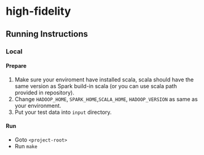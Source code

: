 # high-fidelity

## Running Instructions

### Local

#### Prepare

1) Make sure your enviroment have installed scala, scala should have the same version as Spark build-in scala (or you can use scala path provided in repository).
2) Change `HADOOP_HOME`, `SPARK_HOME`,`SCALA_HOME`, `HADOOP_VERSION` as same as your environment.
3) Put your test data into `input` directory.


#### Run

- Goto `<project-root>`
- Run `make`
